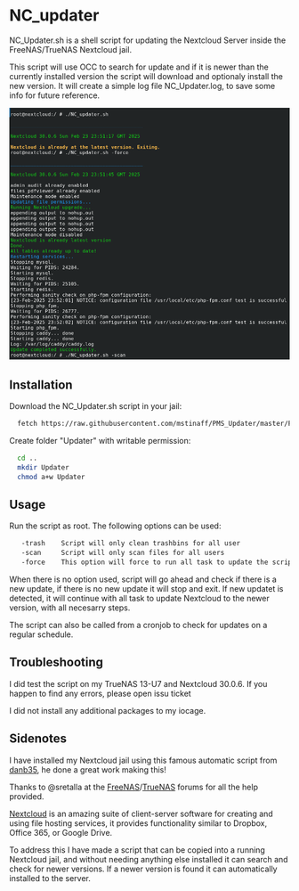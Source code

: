 # NC_updater
NC_Updater.sh is a shell script for updating the Nextcloud Server inside the FreeNAS/TrueNAS Nextcloud jail.

This script will use OCC to search for update and if it is newer than the currently installed version the script will download and optionaly install the new version.
It will create a simple log file NC_Updater.log, to save some info for future reference.

![NC_Updater.sh](images/NC_Updater_force.png)

## Installation

Download the NC_Updater.sh script in your jail:

```bash
  fetch https://raw.githubusercontent.com/mstinaff/PMS_Updater/master/PMS_Updater.sh
```

Create folder "Updater" with writable permission:
```bash
  cd ..
  mkdir Updater
  chmod a+w Updater
```

## Usage

Run the script as root. The following options can be used:
```bash
   -trash    Script will only clean trashbins for all user
   -scan     Script will only scan files for all users
   -force    This option will force to run all task to update the script
```
When there is no option used, script will go ahead and check if there is a new update, if there is no new update it will stop and exit.
If new updatet is detected, it will continue with all task to update Nextcloud to the newer version, with all necesarry steps.

The script can also be called from a cronjob to check for updates on a regular schedule.


## Troubleshooting

I did test the script on my TrueNAS 13-U7 and Nextcloud 30.0.6.
If you happen to find any errors, please open issu ticket

I did not install any additional packages to my iocage. 


## Sidenotes

I have installed my Nextcloud jail using this famous automatic script from [danb35](https://github.com/danb35/freenas-iocage-nextcloud), he done a great work making this!

Thanks to @sretalla at the [FreeNAS](https://www.truenas.com/community)/[TrueNAS](https://www.truenas.com/community) forums for all the help provided.

[Nextcloud](https://nextcloud.com/) is an amazing suite of client-server software for creating and using file hosting services, it provides functionality similar to Dropbox, Office 365, or Google Drive.

To address this I have made a script that can be copied into a running Nextcloud jail, and without needing anything else installed it can search and check for newer versions. If a newer version is found it can automatically installed to the server.
